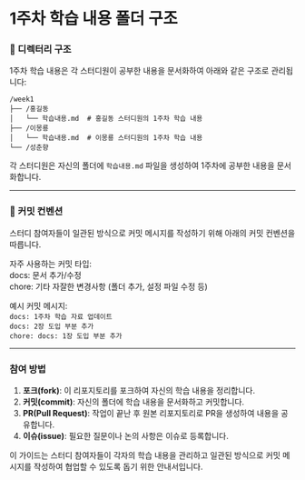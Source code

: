 # 1주차 학습 내용 폴더 구조

### 📁 디렉터리 구조
1주차 학습 내용은 각 스터디원이 공부한 내용을 문서화하여 아래와 같은 구조로 관리됩니다:
```
/week1  
├── /홍길동  
│   └── 학습내용.md  # 홍길동 스터디원의 1주차 학습 내용  
├── /이몽룡  
│   └── 학습내용.md  # 이몽룡 스터디원의 1주차 학습 내용  
└── /성춘향
```

각 스터디원은 자신의 폴더에 `학습내용.md` 파일을 생성하여 1주차에 공부한 내용을 문서화합니다.

---

### 📌 커밋 컨벤션
스터디 참여자들이 일관된 방식으로 커밋 메시지를 작성하기 위해 아래의 커밋 컨벤션을 따릅니다.

자주 사용하는 커밋 타입:  
docs: 문서 추가/수정  
chore: 기타 자잘한 변경사항 (폴더 추가, 설정 파일 수정 등)

예시 커밋 메시지:  
`docs: 1주차 학습 자료 업데이트`  
`docs: 2장 도입 부분 추가`  
`chore: docs: 1장 도입 부분 추가`  

---

### 참여 방법

1. **포크(fork)**: 이 리포지토리를 포크하여 자신의 학습 내용을 정리합니다.
2. **커밋(commit)**: 자신의 폴더에 학습 내용을 문서화하고 커밋합니다.
3. **PR(Pull Request)**: 작업이 끝난 후 원본 리포지토리로 PR을 생성하여 내용을 공유합니다.
4. **이슈(issue)**: 필요한 질문이나 논의 사항은 이슈로 등록합니다.


이 가이드는 스터디 참여자들이 각자의 학습 내용을 관리하고 일관된 방식으로 커밋 메시지를 작성하여 협업할 수 있도록 돕기 위한 안내서입니다.
